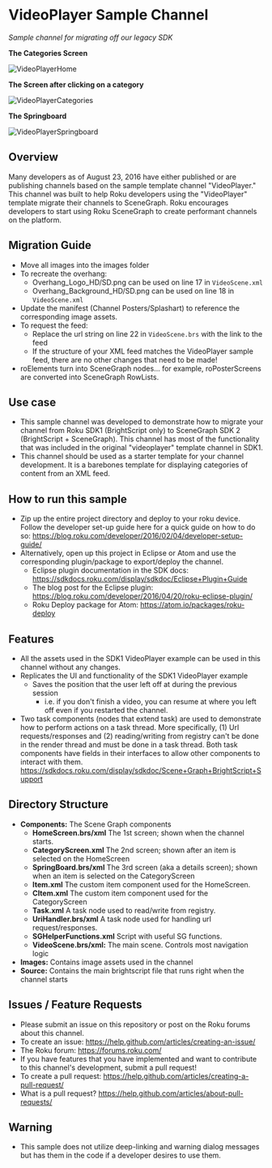 # VideoPlayer Sample Channel

_Sample channel for migrating off our legacy SDK_


**The Categories Screen**

![VideoPlayerHome](https://raw.githubusercontent.com/rokudev/videoplayer-channel/master/images/VideoPlayerHome.jpg "VideoPlayerHome")

**The Screen after clicking on a category**

![VideoPlayerCategories](https://raw.githubusercontent.com/rokudev/videoplayer-channel/master/images/VideoPlayerCategories.jpg "VideoPlayerCategories")

**The Springboard**

![VideoPlayerSpringboard](https://raw.githubusercontent.com/rokudev/videoplayer-channel/master/images/VideoPlayerSpringBoard.jpg "VideoPlayerSpringboard")

## Overview
Many developers as of August 23, 2016 have either published or are publishing channels based on the sample template channel "VideoPlayer." This channel was built to help Roku developers using the "VideoPlayer" template migrate their channels to SceneGraph. Roku encourages developers to start using Roku SceneGraph to create performant channels on the platform.

## Migration Guide
- Move all images into the images folder
- To recreate the overhang:
  - Overhang_Logo_HD/SD.png can be used on line 17 in `VideoScene.xml`
  - Overhang_Background_HD/SD.png can be used on line 18 in `VideoScene.xml`
- Update the manifest (Channel Posters/Splashart) to reference the corresponding image assets.
- To request the feed:
  - Replace the url string on line 22 in `VideoScene.brs` with the link to the feed
  - If the structure of your XML feed matches the VideoPlayer sample feed, there are no other changes that need to be made!
- roElements turn into SceneGraph nodes... for example, roPosterScreens are converted into SceneGraph RowLists.

## Use case
- This sample channel was developed to demonstrate how to migrate your channel from Roku SDK1 (BrightScript only) to SceneGraph SDK 2 (BrightScript + SceneGraph). This channel has most of the functionality that was included in the original "videoplayer" template channel in SDK1.
- This channel should be used as a starter template for your channel development. It is a barebones template for displaying categories of content from an XML feed.

## How to run this sample
- Zip up the entire project directory and deploy to your roku device. Follow the developer set-up guide here for a quick guide on how to do so: https://blog.roku.com/developer/2016/02/04/developer-setup-guide/
- Alternatively, open up this project in Eclipse or Atom and use the corresponding plugin/package to export/deploy the channel.
  - Eclipse plugin documentation in the SDK docs: https://sdkdocs.roku.com/display/sdkdoc/Eclipse+Plugin+Guide
  - The blog post for the Eclipse plugin: https://blog.roku.com/developer/2016/04/20/roku-eclipse-plugin/
  - Roku Deploy package for Atom: https://atom.io/packages/roku-deploy

## Features
- All the assets used in the SDK1 VideoPlayer example can be used in this channel without any changes.
- Replicates the UI and functionality of the SDK1 VideoPlayer example
  - Saves the position that the user left off at during the previous session
    - i.e. if you don't finish a video, you can resume at where you left off even if you restarted the channel.
- Two task components (nodes that extend task) are used to demonstrate how to perform actions on a task thread. More specifically, (1) Url requests/responses and (2) reading/writing from registry can't be done in the render thread and must be done in a task thread. Both task components have fields in their interfaces to allow other components to interact with them. https://sdkdocs.roku.com/display/sdkdoc/Scene+Graph+BrightScript+Support

## Directory Structure
- **Components:** The Scene Graph components
  - **HomeScreen.brs/xml** The 1st screen; shown when the channel starts.
  - **CategoryScreen.xml** The 2nd screen; shown after an item is selected on the HomeScreen
  - **SpringBoard.brs/xml** The 3rd screen (aka a details screen); shown when an item is selected on the CategoryScreen
  - **Item.xml** The custom item component used for the HomeScreen.
  - **CItem.xml** The custom item component used for the CategoryScreen
  - **Task.xml** A task node used to read/write from registry.
  - **UriHandler.brs/xml** A task node used for handling url request/responses.
  - **SGHelperFunctions.xml** Script with useful SG functions.
  - **VideoScene.brs/xml:** The main scene. Controls most navigation logic
- **Images:** Contains image assets used in the channel
- **Source:** Contains the main brightscript file that runs right when the channel starts

## Issues / Feature Requests
- Please submit an issue on this repository or post on the Roku forums about this channel. 
- To create an issue: https://help.github.com/articles/creating-an-issue/ 
- The Roku forum: https://forums.roku.com/
- If you have features that you have implemented and want to contribute to this channel's development, submit a pull request! 
- To create a pull request: https://help.github.com/articles/creating-a-pull-request/
- What is a pull request? https://help.github.com/articles/about-pull-requests/ 

## Warning
- This sample does not utilize deep-linking and warning dialog messages but has them in the code if a developer desires to use them.
